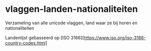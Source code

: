 # vlaggen-landen-nationaliteiten
Verzameling van alle unicode vlaggen, land waar ze bij horen en nationaliteiten


Landenlijst gebasseerd op [ISO 3166][https://www.iso.org/iso-3166-country-codes.html]

